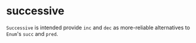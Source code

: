 # successive

`Successive` is intended provide `inc` and `dec` as more-reliable alternatives to `Enum`'s `succ` and `pred`.
